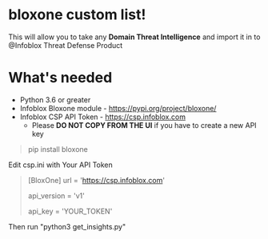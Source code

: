# bloxone custom list!

This will allow you to take any  **Domain Threat Intelligence** and import it in to @Infoblox Threat Defense Product


# What's needed

 - Python 3.6 or greater
 - Infoblox Bloxone module - https://pypi.org/project/bloxone/
 - Infoblox CSP API Token - https://csp.infoblox.com
	 - Please **DO NOT COPY FROM THE UI** if you have to create a new API key

> pip install bloxone

Edit csp.ini with Your API Token

> [BloxOne]
> url = 'https://csp.infoblox.com'
> 
> api_version = 'v1'
> 
> api_key = 'YOUR_TOKEN'

Then run "python3 get_insights.py"
